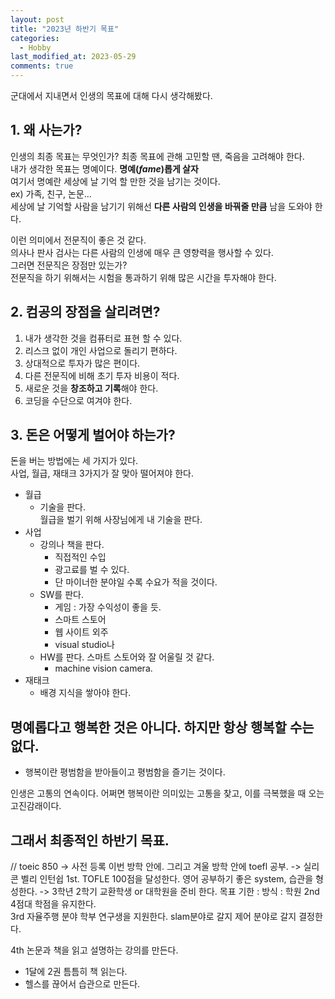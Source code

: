 ```yaml
---
layout: post
title: "2023년 하반기 목표"
categories:
  - Hobby
last_modified_at: 2023-05-29
comments: true
---
```

군대에서 지내면서 인생의 목표에 대해 다시 생각해봤다. 

## 1. 왜 사는가? 
인생의 최종 목표는 무엇인가? 최종 목표에 관해 고민할 땐, 죽음을 고려해야 한다.  
내가 생각한 목표는 명예이다. **명예$(fame)$롭게 살자**  
여기서 명예란 세상에 날 기억 할 만한 것을 남기는 것이다.  
ex) 가족, 친구, 논문...  
세상에 날 기억할 사람을 남기기 위해선 **다른 사람의 인생을 바꿔줄 만큼** 남을 도와야 한다.  
 
이런 의미에서 전문직이 좋은 것 같다.  
의사나 판사 검사는 다른 사람의 인생에 매우 큰 영향력을 행사할 수 있다.  
그러면 전문직은 장점만 있는가?  
전문직을 하기 위해서는 시험을 통과하기 위해 많은 시간을 투자해야 한다. 

## 2. 컴공의 장점을 살리려면?
1. 내가 생각한 것을 컴퓨터로 표현 할 수 있다.  
2. 리스크 없이 개인 사업으로 돌리기 편하다. 
3. 상대적으로 투자가 많은 편이다.  
4. 다른 전문직에 비해 초기 투자 비용이 적다.  
5. 새로운 것을 **창조하고 기록**해야 한다.  
6. 코딩을 수단으로 여겨야 한다.  

## 3. 돈은 어떻게 벌어야 하는가?
돈을 버는 방법에는 세 가지가 있다.  
사업, 월급, 재태크 3가지가 잘 맞아 떨어져야 한다.  
- 월급
  - 기술을 판다.  
  월급을 벌기 위해 사장님에게 내 기술을 판다.  
- 사업
  - 강의나 책을 판다. 
    - 직접적인 수입  
    - 광고료를 벌 수 있다.  
    - 단 마이너한 분야일 수록 수요가 적을 것이다.  
  - SW를 판다.
    - 게임 : 가장 수익성이 좋을 듯.  
    - 스마트 스토어  
    - 웹 사이트 외주  
    - visual studio나  
  - HW를 판다. 스마트 스토어와 잘 어울릴 것 같다.  
    - machine vision camera.  
- 재태크
  - 배경 지식을 쌓아야 한다. 

## 명예롭다고 행복한 것은 아니다. 하지만 항상 행복할 수는 없다.  
- 행복이란 평범함을 받아들이고 평범함을 즐기는 것이다.  

인생은 고통의 연속이다. 어쩌면 행복이란 의미있는 고통을 찾고, 이를 극복했을 때 오는 고진감래이다.  


## 그래서 최종적인 하반기 목표.
// toeic 850 -> 사전 등록 이번 방학 안에. 그리고 겨울 방학 안에 toefl 공부. -> 실리콘 벨리 인턴쉽
1st. TOFLE 100점을 달성한다. 영어 공부하기 좋은 system, 습관을 형성한다. -> 3학년 2학기 교환학생 or 대학원을 준비 한다. 목표 기한 :  방식 : 학원 
2nd 4점대 학점을 유지한다.  
3rd 자율주행 분야 학부 연구생을 지원한다. slam분야로 갈지 제어 분야로 갈지 결정한다.  

4th 논문과 책을 읽고 설명하는 강의를 만든다.  
- 1달에 2권 틈틈히 책 읽는다.  
- 헬스를 끊어서 습관으로 만든다.   
